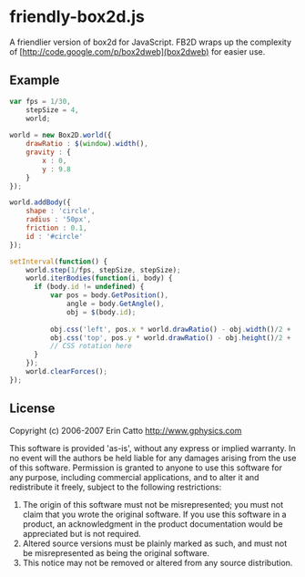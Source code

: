 # friendly-box2d.js
A friendlier version of box2d for JavaScript. FB2D wraps up the complexity of [http://code.google.com/p/box2dweb](box2dweb)
for easier use.

## Example     
```javascript      
var fps = 1/30,
    stepSize = 4,
    world;
    
world = new Box2D.world({
    drawRatio : $(window).width(),
    gravity : {
        x : 0,
        y : 9.8
    }
});

world.addBody({
    shape : 'circle',
    radius : '50px',
    friction : 0.1,
    id : '#circle'
});

setInterval(function() {
    world.step(1/fps, stepSize, stepSize);
    world.iterBodies(function(i, body) {            
      if (body.id != undefined) {
          var pos = body.GetPosition(),
              angle = body.GetAngle(),
              obj = $(body.id);
                          
          obj.css('left', pos.x * world.drawRatio() - obj.width()/2 + 'px');
          obj.css('top', pos.y * world.drawRatio() - obj.height()/2 + 'px');                                           
          // CSS rotation here
      }
    });    
    world.clearForces();                            
});   
```

## License
Copyright (c) 2006-2007 Erin Catto http://www.gphysics.com

This software is provided 'as-is', without any express or implied
warranty.  In no event will the authors be held liable for any damages
arising from the use of this software.
Permission is granted to anyone to use this software for any purpose,
including commercial applications, and to alter it and redistribute it
freely, subject to the following restrictions:
1. The origin of this software must not be misrepresented; you must not
claim that you wrote the original software. If you use this software
in a product, an acknowledgment in the product documentation would be
appreciated but is not required.
2. Altered source versions must be plainly marked as such, and must not be
misrepresented as being the original software.
3. This notice may not be removed or altered from any source distribution.